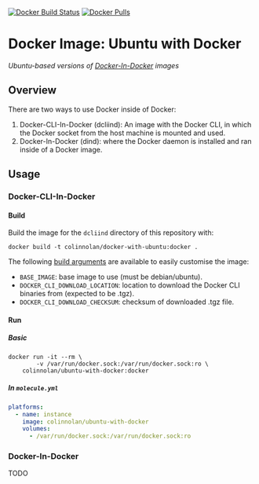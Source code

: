 [![Docker Build Status](https://img.shields.io/docker/cloud/build/colinnolan/ubuntu-with-docker)](https://hub.docker.com/repository/docker/colinnolan/ubuntu-with-docker)
[![Docker Pulls](https://img.shields.io/docker/pulls/colinnolan/ubuntu-with-docker)](https://hub.docker.com/repository/docker/colinnolan/ubuntu-with-docker)

# Docker Image: Ubuntu with Docker
_Ubuntu-based versions of [Docker-In-Docker](https://hub.docker.com/_/docker) images_

## Overview
There are two ways to use Docker inside of Docker:
1) Docker-CLI-In-Docker (dcliind): An image with the Docker CLI, in which the Docker socket from the host machine is 
   mounted and used.
2) Docker-In-Docker (dind): where the Docker daemon is installed and ran inside of a Docker image.

## Usage
### Docker-CLI-In-Docker
#### Build
Build the image for the `dcliind` directory of this repository with:
```
docker build -t colinnolan/docker-with-ubuntu:docker .
```

The following [build arguments](https://docs.docker.com/engine/reference/commandline/build/#set-build-time-variables---build-arg)
are available to easily customise the image:
  - `BASE_IMAGE`: base image to use (must be debian/ubuntu).
  - `DOCKER_CLI_DOWNLOAD_LOCATION`: location to download the Docker CLI binaries from (expected to be .tgz).
  - `DOCKER_CLI_DOWNLOAD_CHECKSUM`: checksum of downloaded .tgz file.

#### Run
##### Basic
```
docker run -it --rm \
        -v /var/run/docker.sock:/var/run/docker.sock:ro \
    colinnolan/ubuntu-with-docker:docker
```

##### In `molecule.yml`
```yaml
platforms:
  - name: instance
    image: colinnolan/ubuntu-with-docker
    volumes:
      - /var/run/docker.sock:/var/run/docker.sock:ro
```

### Docker-In-Docker
TODO